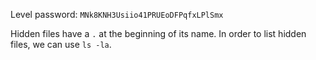 Level password: `MNk8KNH3Usiio41PRUEoDFPqfxLPlSmx`

Hidden files have a `.` at the beginning of its name. In order to list hidden files, we can use `ls -la`.